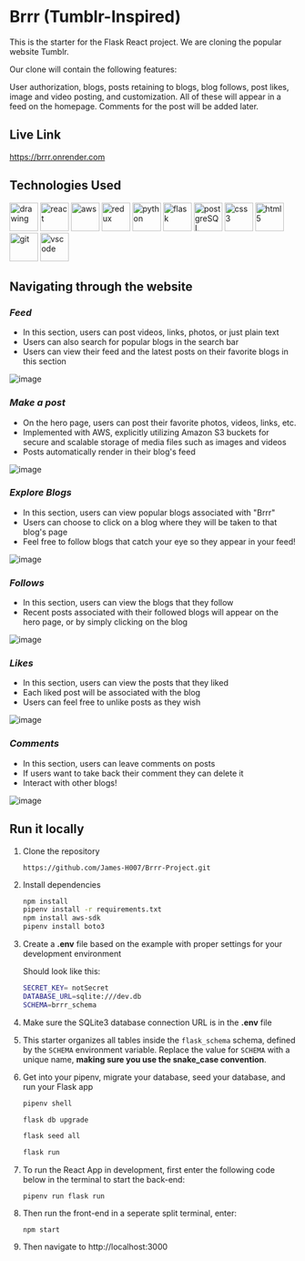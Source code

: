 # Brrr (Tumblr-Inspired)

This is the starter for the Flask React project. We are cloning the popular website Tumblr.

Our clone will contain the following features:

User authorization, blogs, posts retaining to blogs, blog follows, post likes, image and video posting, and customization. All of these will appear in a feed on the homepage. Comments for the post will be added later.

## Live Link

https://brrr.onrender.com

## Technologies Used

<img src="https://camo.githubusercontent.com/442c452cb73752bb1914ce03fce2017056d651a2099696b8594ddf5ccc74825e/68747470733a2f2f63646e2e6a7364656c6976722e6e65742f67682f64657669636f6e732f64657669636f6e2f69636f6e732f6a6176617363726970742f6a6176617363726970742d6f726967696e616c2e737667" alt="drawing" width="50"/> <img src="https://camo.githubusercontent.com/27d0b117da00485c56d69aef0fa310a3f8a07abecc8aa15fa38c8b78526c60ac/68747470733a2f2f63646e2e6a7364656c6976722e6e65742f67682f64657669636f6e732f64657669636f6e2f69636f6e732f72656163742f72656163742d6f726967696e616c2e737667" alt="react" width="50"> 
<img src="https://www.govconwire.com/wp-content/uploads/2018/03/AWS-EM-1.jpg" alt="aws" width="50"/> 
<img src="https://camo.githubusercontent.com/2b6b50702c658cdfcf440cef1eb88c7e0e5a16ce0eb6ab8bc933da7697c12213/68747470733a2f2f63646e2e6a7364656c6976722e6e65742f67682f64657669636f6e732f64657669636f6e2f69636f6e732f72656475782f72656475782d6f726967696e616c2e737667" alt="redux" width="50"> 
<img src="https://www.pngall.com/wp-content/uploads/5/Python-PNG.png" alt="python" width ="50"> 
<img src="https://user-images.githubusercontent.com/92463844/162601723-beb79065-3555-4c2d-86c1-37d914e6d7ae.png" alt="flask" width ="50"> 
<img src="https://camo.githubusercontent.com/d536b9cc0c533324368535ece721f5424f28eae3ec0e6f3847408948ecacfce6/68747470733a2f2f63646e2e6a7364656c6976722e6e65742f67682f64657669636f6e732f64657669636f6e2f69636f6e732f706f737467726573716c2f706f737467726573716c2d6f726967696e616c2e737667" alt="postgreSQL" width="50">
<img src="https://camo.githubusercontent.com/2e496d4bfc6f753ddca87b521ce95c88219f77800212ffa6d4401ad368c82170/68747470733a2f2f63646e2e6a7364656c6976722e6e65742f67682f64657669636f6e732f64657669636f6e2f69636f6e732f637373332f637373332d6f726967696e616c2e737667" alt="css3" width="50"> 
<img src="https://camo.githubusercontent.com/da7acacadecf91d6dc02efcd2be086bb6d78ddff19a1b7a0ab2755a6fda8b1e9/68747470733a2f2f63646e2e6a7364656c6976722e6e65742f67682f64657669636f6e732f64657669636f6e2f69636f6e732f68746d6c352f68746d6c352d6f726967696e616c2e737667" alt="html5" width="50"> 
<img src="https://camo.githubusercontent.com/dc9e7e657b4cd5ba7d819d1a9ce61434bd0ddbb94287d7476b186bd783b62279/68747470733a2f2f63646e2e6a7364656c6976722e6e65742f67682f64657669636f6e732f64657669636f6e2f69636f6e732f6769742f6769742d6f726967696e616c2e737667" alt="git" width="50"> 
<img src="https://camo.githubusercontent.com/5fa137d222dde7b69acd22c6572a065ce3656e6ffa1f5e88c1b5c7a935af3cc6/68747470733a2f2f63646e2e6a7364656c6976722e6e65742f67682f64657669636f6e732f64657669636f6e2f69636f6e732f7673636f64652f7673636f64652d6f726967696e616c2e737667" alt="vscode" width="50"> 


## Navigating through the website

### *Feed*

- In this section, users can post videos, links, photos, or just plain text   
- Users can also search for popular blogs in the search bar
- Users can view their feed and the latest posts on their favorite blogs in this section  

![image](https://github.com/James-H007/Brrr/assets/102698225/acbf53d3-3bae-4d1a-a7f3-72b1bd16e1a5)


### *Make a post*

- On the hero page, users can post their favorite photos, videos, links, etc.
- Implemented with AWS, explicitly utilizing Amazon S3 buckets for secure and scalable storage of media files such as images and videos
- Posts automatically render in their blog's feed

![image](https://github.com/James-H007/Brrr/assets/102698225/2bfae67c-3f0a-4b08-801b-b1c51bbcf02e)


### *Explore Blogs*

- In this section, users can view popular blogs associated with "Brrr"
- Users can choose to click on a blog where they will be taken to that blog's page   
- Feel free to follow blogs that catch your eye so they appear in your feed!

![image](https://github.com/James-H007/Brrr/assets/102698225/8f3f60d5-c67d-4058-8924-d2c04c8d682d)


### *Follows*

- In this section, users can view the blogs that they follow
- Recent posts associated with their followed blogs will appear on the hero page, or by simply clicking on the blog 

![image](https://github.com/James-H007/Brrr/assets/102698225/9d4301aa-4c7e-4a65-9409-e10b03f31dfa)


### *Likes*

- In this section, users can view the posts that they liked
- Each liked post will be associated with the blog
- Users can feel free to unlike posts as they wish

![image](https://github.com/James-H007/Brrr/assets/102698225/154c1a94-d1ea-4902-b0ee-13e1d7476fcc)

### *Comments*
- In this section, users can leave comments on posts
- If users want to take back their comment they can delete it
- Interact with other blogs!
  
![image](https://github.com/James-H007/Brrr/assets/110857645/48190233-7a1b-46d5-b902-eaebae1e7c1a)



## Run it locally

1. Clone the repository

   ```
   https://github.com/James-H007/Brrr-Project.git
   ```

2. Install dependencies

   ```bash
   npm install
   pipenv install -r requirements.txt
   npm install aws-sdk
   pipenv install boto3
   ```

3. Create a **.env** file based on the example with proper settings for your
   development environment

   Should look like this:

   ```bash
   SECRET_KEY= notSecret
   DATABASE_URL=sqlite:///dev.db
   SCHEMA=brrr_schema
   ```

4. Make sure the SQLite3 database connection URL is in the **.env** file

5. This starter organizes all tables inside the `flask_schema` schema, defined
   by the `SCHEMA` environment variable. Replace the value for
   `SCHEMA` with a unique name, **making sure you use the snake_case
   convention**.

6. Get into your pipenv, migrate your database, seed your database, and run your Flask app

   ```bash
   pipenv shell
   ```

   ```bash
   flask db upgrade
   ```

   ```bash
   flask seed all
   ```

   ```bash
   flask run
   ```

7. To run the React App in development, first enter the following code below in the terminal to start the back-end:

   ```
   pipenv run flask run
   ```

8. Then run the front-end in a seperate split terminal, enter:

   ```
   npm start
   ```

9. Then navigate to http://localhost:3000
